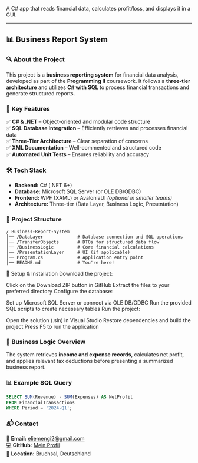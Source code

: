 A C# app that reads financial data, calculates profit/loss, and displays it in a GUI.

 

---  

## **📊 Business Report System**  

### **🔍 About the Project**  
This project is a **business reporting system** for financial data analysis, developed as part of the **Programming II** coursework. It follows a **three-tier architecture** and utilizes **C# with SQL** to process financial transactions and generate structured reports.  

### **🚀 Key Features**  
✅ **C# & .NET** – Object-oriented and modular code structure  
✅ **SQL Database Integration** – Efficiently retrieves and processes financial data  
✅ **Three-Tier Architecture** – Clear separation of concerns  
✅ **XML Documentation** – Well-commented and structured code  
✅ **Automated Unit Tests** – Ensures reliability and accuracy  

### **🛠 Tech Stack**  
- **Backend:** C# (.NET 6+)  
- **Database:** Microsoft SQL Server (or OLE DB/ODBC)  
- **Frontend:** WPF (XAML) or AvaloniaUI *(optional in smaller teams)*  
- **Architecture:** Three-tier (Data Layer, Business Logic, Presentation)  

### **📂 Project Structure**  
```
/ Business-Report-System
│── /DataLayer             # Database connection and SQL operations
│── /TransferObjects       # DTOs for structured data flow
│── /BusinessLogic         # Core financial calculations
│── /PresentationLayer     # UI (if applicable)
│── Program.cs             # Application entry point
│── README.md              # You're here!
```

📌 Setup & Installation
Download the project:

Click on the Download ZIP button in GitHub
Extract the files to your preferred directory
Configure the database:

Set up Microsoft SQL Server or connect via OLE DB/ODBC
Run the provided SQL scripts to create necessary tables
Run the project:

Open the solution (.sln) in Visual Studio
Restore dependencies and build the project
Press F5 to run the application

### **📝 Business Logic Overview**  
The system retrieves **income and expense records**, calculates net profit, and applies relevant tax deductions before presenting a summarized business report.  

### **📊 Example SQL Query**  
```sql
SELECT SUM(Revenue) - SUM(Expenses) AS NetProfit
FROM FinancialTransactions
WHERE Period = '2024-Q1';
```

### **📬 Contact**  
💌 **Email:** eliemengi2@gmail.com  
💻 **GitHub:** [Mein Profil](https://github.com/eliemengi)  
📍 **Location:** Bruchsal, Deutschland  
